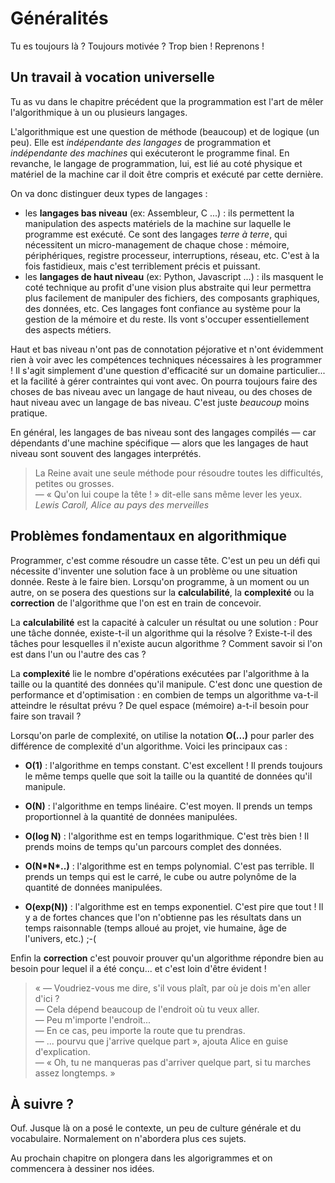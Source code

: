 ﻿# Généralités 

Tu es toujours là ? Toujours motivée ? Trop bien ! Reprenons ! 


## Un travail à vocation universelle

Tu as vu dans le chapitre précédent que la programmation est l'art de mêler l'algorithmique à un ou plusieurs langages.

L'algorithmique est une question de méthode (beaucoup) et de logique (un peu). Elle est _indépendante des langages_ de programmation et _indépendante des machines_ qui exécuteront le programme final. En revanche, le langage de programmation, lui, est lié au coté physique et matériel de la machine car il doit être compris et exécuté par cette dernière.

On va donc distinguer deux types de langages : 

* les __langages bas niveau__ (ex: Assembleur, C ...) : ils permettent la manipulation des aspects matériels de la machine sur laquelle le programme est exécuté. Ce sont des langages _terre à terre_, qui nécessitent un micro-management de chaque chose : mémoire, périphériques, registre processeur, interruptions, réseau, etc. C'est à la fois fastidieux, mais c'est terriblement précis et puissant.
* les __langages de haut niveau__ (ex: Python, Javascript ...) : ils masquent le coté technique au profit d'une vision plus abstraite qui leur permettra plus facilement de manipuler des fichiers, des composants graphiques, des données, etc. Ces langages font confiance au système pour la gestion de la mémoire et du reste. Ils vont s'occuper essentiellement des aspects métiers.

Haut et bas niveau n'ont pas de connotation péjorative et n'ont évidemment rien à voir avec les compétences techniques nécessaires à les programmer ! Il s'agit simplement d'une question d'efficacité sur un domaine particulier... et la facilité à gérer contraintes qui vont avec. On pourra toujours faire des choses de bas niveau avec un langage de haut niveau, ou des choses de haut niveau avec un langage de bas niveau. C'est juste _beaucoup_ moins pratique.

En général, les langages de bas niveau sont des langages compilés &mdash; car dépendants d'une machine spécifique &mdash; alors que les langages de haut niveau sont souvent des langages interprétés. 

> La Reine avait une seule méthode pour résoudre toutes les difficultés, petites ou grosses.<br/>
> &mdash; « Qu'on lui coupe la tête ! » dit-elle sans même lever les yeux. <br/>
> <em>Lewis Caroll, Alice au pays des merveilles</em>


## Problèmes fondamentaux en algorithmique

Programmer, c'est comme résoudre un casse tête. C'est un peu un défi qui nécessite d'inventer une solution face à un problème ou une situation donnée. Reste à le faire bien. Lorsqu'on programme, à un moment ou un autre, on se posera des questions sur la __calculabilité__, la __complexité__ ou la __correction__ de l'algorithme que l'on est en train de concevoir.

La __calculabilité__ est la capacité à calculer un résultat ou une solution : Pour une tâche donnée, existe-t-il un algorithme qui la résolve ? Existe-t-il des tâches pour lesquelles il n'existe aucun algorithme ? Comment savoir si l'on est dans l'un ou l'autre des cas ?

La __complexité__ lie le nombre d'opérations exécutées par l'algorithme à la taille ou la quantité des données qu'il manipule. C'est donc une question de performance et d'optimisation : en combien de temps un algorithme va-t-il atteindre le résultat prévu ? De quel espace (mémoire) a-t-il besoin pour faire son travail ? 

Lorsqu'on parle de complexité, on utilise la notation __O(...)__ pour parler des différence de complexité d'un algorithme. Voici les principaux cas :

* __O(1)__ : l'algorithme en temps constant. C'est excellent ! Il prends toujours le même temps quelle que soit la taille ou la quantité de données qu'il manipule.

* __O(N)__ : l'algorithme en temps linéaire. C'est moyen. Il prends un temps proportionnel à la quantité de données manipulées.

* __O(log N)__ : l'algorithme est en temps logarithmique. C'est très bien ! Il prends moins de temps qu'un parcours complet des données.

* __O(N\*N\*..)__ : l'algorithme est en temps polynomial. C'est pas terrible. Il prends un temps qui est le carré, le cube ou autre polynôme de la quantité de données manipulées.

* __O(exp(N))__ : l'algorithme est en temps exponentiel. C'est pire que tout ! Il y a de fortes chances que l'on n'obtienne pas les résultats dans un temps raisonnable (temps alloué au projet, vie humaine, âge de l'univers, etc.) ;-(


Enfin la __correction__ c'est pouvoir prouver qu'un algorithme répondre bien au besoin pour lequel il a été conçu... et c'est loin d'être évident !

> « &mdash; Voudriez-vous me dire, s'il vous plaît, par où je dois m'en aller d'ici ? <br/>
> &mdash; Cela dépend beaucoup de l'endroit où tu veux aller. <br/>
> &mdash; Peu m'importe l'endroit... <br/>
> &mdash; En ce cas, peu importe la route que tu prendras.  <br/>
> &mdash; ... pourvu que j'arrive quelque part », ajouta Alice en guise d'explication. <br/>
> &mdash; « Oh, tu ne manqueras pas d'arriver quelque part, si tu marches assez longtemps. »<br/>


## À suivre ?

Ouf. Jusque là on a posé le contexte, un peu de culture générale et du vocabulaire. Normalement on n'abordera plus ces sujets.

Au prochain chapitre on plongera dans les algorigrammes et on commencera à dessiner nos idées.


